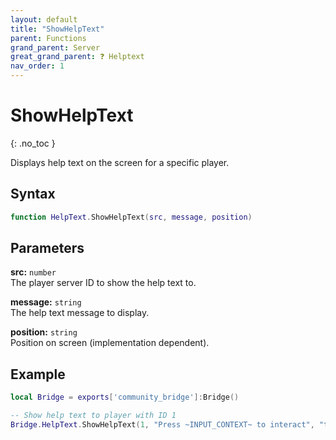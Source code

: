 ```yaml
---
layout: default
title: "ShowHelpText"
parent: Functions
grand_parent: Server
great_grand_parent: ❓ Helptext
nav_order: 1
---
```


# ShowHelpText
{: .no_toc }

Displays help text on the screen for a specific player.

## Syntax

```lua
function HelpText.ShowHelpText(src, message, position)
```

## Parameters

**src:** `number`  
The player server ID to show the help text to.

**message:** `string`  
The help text message to display.

**position:** `string`  
Position on screen (implementation dependent).

## Example

```lua
local Bridge = exports['community_bridge']:Bridge()

-- Show help text to player with ID 1
Bridge.HelpText.ShowHelpText(1, "Press ~INPUT_CONTEXT~ to interact", "top")
```